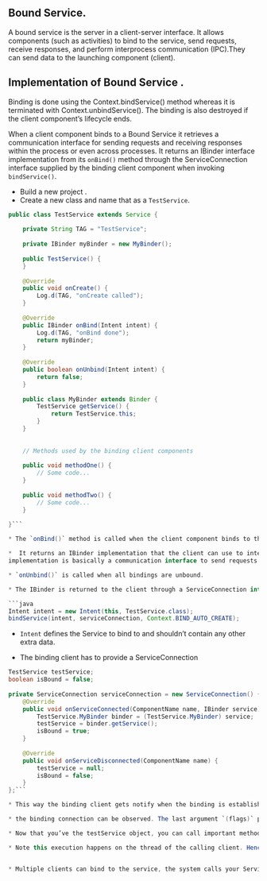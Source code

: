 ## Bound Service. 

A bound service is the server in a client-server interface. It allows components (such as activities) to bind to the service, send requests, receive responses, and perform interprocess communication (IPC).They can send data to the launching component (client). 

## Implementation of Bound Service .

Binding is done using the Context.bindService() method whereas it is terminated with Context.unbindService(). The binding is also destroyed if the client component’s lifecycle ends.


When a client component binds to a Bound Service it retrieves a communication interface for sending requests and receiving responses within the process or even across processes. It returns an IBinder interface implementation from its `onBind()` method through the ServiceConnection interface supplied by the binding client component when invoking `bindService()`.

* Build a new project .
* Create a new class and name that as a ```TestService```.

```java
public class TestService extends Service {
 
    private String TAG = "TestService";
 
    private IBinder myBinder = new MyBinder();
 
    public TestService() {
    }
 
    @Override
    public void onCreate() {
        Log.d(TAG, "onCreate called");
    }
 
    @Override
    public IBinder onBind(Intent intent) {
        Log.d(TAG, "onBind done");
        return myBinder;
    }
 
    @Override
    public boolean onUnbind(Intent intent) {
        return false;
    }
 
    public class MyBinder extends Binder {
        TestService getService() {
            return TestService.this;
        }
    }
 
     
    // Methods used by the binding client components
     
    public void methodOne() {
        // Some code...
    }
     
    public void methodTwo() {
        // Some code...
    }
 
}```

* The `onBind()` method is called when the client component binds to the Service for the first time through `bindService().` 

*  It returns an IBinder implementation that the client can use to interact with the Service by calling methods in the Service class. This IBinder
implementation is basically a communication interface to send requests and receive responses either within a particular process or across processes.

* `onUnbind()` is called when all bindings are unbound.

* The IBinder is returned to the client through a ServiceConnection interface that the client has to supply while binding. 

```java 
Intent intent = new Intent(this, TestService.class);
bindService(intent, serviceConnection, Context.BIND_AUTO_CREATE);
```

* `Intent` defines the Service to bind to and shouldn’t contain any other extra data. 

* The binding client has to provide a ServiceConnection 

```java 
TestService testService;
boolean isBound = false;
 
private ServiceConnection serviceConnection = new ServiceConnection() {
    @Override
    public void onServiceConnected(ComponentName name, IBinder service) {
        TestService.MyBinder binder = (TestService.MyBinder) service;
        testService = binder.getService();
        isBound = true;
    }
 
    @Override
    public void onServiceDisconnected(ComponentName name) {
        testService = null;
        isBound = false;
    }
};```

* This way the binding client gets notify when the binding is established or disconnected. 

* the binding connection can be observed. The last argument `(flags)` passed to `bindService()` defines the operation options.

* Now that you’ve the testService object, you can call important methods like `methodOne()` and `methodTwo()` 

* Note this execution happens on the thread of the calling client. Hence if it’s the UI thread, long running operations should be prevented and a new Thread should be spawned to handle them in background in `methodOne()` and `methodTwo()`.


* Multiple clients can bind to the service, the system calls your Service’s `onBind()` only once when the first client binds to retrieve the `IBinder.` The system then won’t call `onBind()` again when any additional clients bind. Instead it’ll deliver the same `IBinder.`

